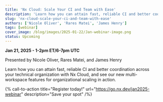 ```yaml
---
title: 'Nx Cloud: Scale Your CI and Team with Ease'
description: 'Learn how you can attain fast, reliable CI and better coordination across your technical organization with Nx Cloud, and see our new multi-workspace features for organizational scaling in action.'
slug: 'nx-cloud-scale-your-ci-and-team-with-ease'
authors: ['Nicole Oliver', 'Rares Matei', 'James Henry']
tags: [webinar]
cover_image: /blog/images/2025-01-22/Jan-webinar-image.png
status: Upcoming
---
```


**Jan 21, 2025 - 1-2pm ET/6-7pm UTC**

Presented by Nicole Oliver, Rares Matei, and James Henry

Learn how you can attain fast, reliable CI and better coordination across your technical organization with Nx Cloud, and see our new multi-workspace features for organizational scaling in action.

{% call-to-action title="Register today!" url="https://go.nx.dev/jan2025-webinar" description="Save your spot" /%}
